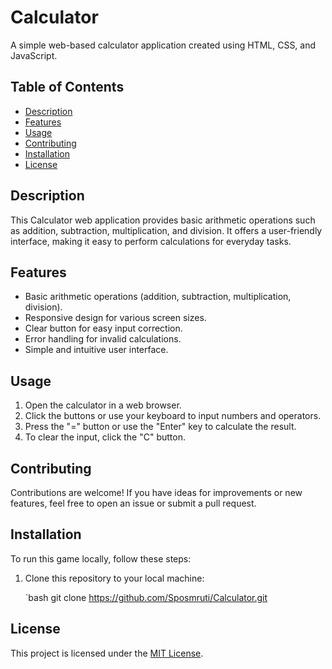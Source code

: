 # Calculator

A simple web-based calculator application created using HTML, CSS, and JavaScript.

## Table of Contents

- [Description](#description)
- [Features](#features)
- [Usage](#usage)
- [Contributing](#contributing)
- [Installation](#installation)
- [License](#license)

## Description

This Calculator web application provides basic arithmetic operations such as addition, subtraction, multiplication, and division. It offers a user-friendly interface, making it easy to perform calculations for everyday tasks.


## Features

- Basic arithmetic operations (addition, subtraction, multiplication, division).
- Responsive design for various screen sizes.
- Clear button for easy input correction.
- Error handling for invalid calculations.
- Simple and intuitive user interface.

## Usage

1. Open the calculator in a web browser.
2. Click the buttons or use your keyboard to input numbers and operators.
3. Press the "=" button or use the "Enter" key to calculate the result.
4. To clear the input, click the "C" button.

## Contributing

Contributions are welcome! If you have ideas for improvements or new features, feel free to open an issue or submit a pull request.
## Installation

To run this game locally, follow these steps:

1. Clone this repository to your local machine:

   `bash
   git clone https://github.com/Sposmruti/Calculator.git

## License

This project is licensed under the [MIT License](LICENSE).
